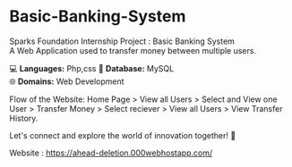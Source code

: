 # Basic-Banking-System

Sparks Foundation Internship Project : Basic Banking System  
A Web Application used to transfer money between multiple users. 


💻 **Languages:** Php,css 
🔧 **Database:** MySQL  
🌐 **Domains:** Web Development  

Flow of the Website: Home Page > View all Users > Select and View one User > Transfer Money > Select reciever > View all Users > View Transfer History.

Let's connect and explore the world of innovation together! 🌟

Website : https://ahead-deletion.000webhostapp.com/

